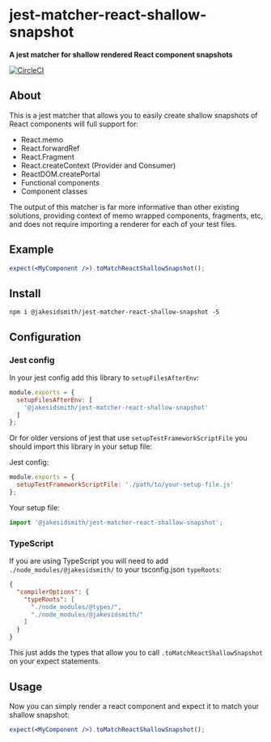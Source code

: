 # jest-matcher-react-shallow-snapshot

**A jest matcher for shallow rendered React component snapshots**

[![CircleCI](https://circleci.com/gh/JakeSidSmith/jest-matcher-react-shallow-snapshot.svg?style=svg)](https://circleci.com/gh/JakeSidSmith/jest-matcher-react-shallow-snapshot)

## About

This is a jest matcher that allows you to easily create shallow snapshots of React components will full support for:

* React.memo
* React.forwardRef
* React.Fragment
* React.createContext (Provider and Consumer)
* ReactDOM.createPortal
* Functional components
* Component classes

The output of this matcher is far more informative than other existing solutions, providing context of memo wrapped components, fragments, etc, and does not require importing a renderer for each of your test files.

## Example

```jsx
expect(<MyComponent />).toMatchReactShallowSnapshot();
```

## Install

```shell
npm i @jakesidsmith/jest-matcher-react-shallow-snapshot -S
```

## Configuration

### Jest config

In your jest config add this library to `setupFilesAfterEnv`:

```js
module.exports = {
  setupFilesAfterEnv: [
    '@jakesidsmith/jest-matcher-react-shallow-snapshot'
  ]
};
```

Or for older versions of jest that use `setupTestFrameworkScriptFile` you should import this library in your setup file:

Jest config:

```js
module.exports = {
  setupTestFrameworkScriptFile: './path/to/your-setup-file.js'
};
```

Your setup file:

```js
import '@jakesidsmith/jest-matcher-react-shallow-snapshot';
```

### TypeScript

If you are using TypeScript you will need to add `./node_modules/@jakesidsmith/` to your tsconfig.json `typeRoots`:

```json
{
  "compilerOptions": {
    "typeRoots": [
      "./node_modules/@types/",
      "./node_modules/@jakesidsmith/"
    ]
  }
}
```

This just adds the types that allow you to call `.toMatchReactShallowSnapshot` on your expect statements.

## Usage

Now you can simply render a react component and expect it to match your shallow snapshot:

```jsx
expect(<MyComponent />).toMatchReactShallowSnapshot();
```
